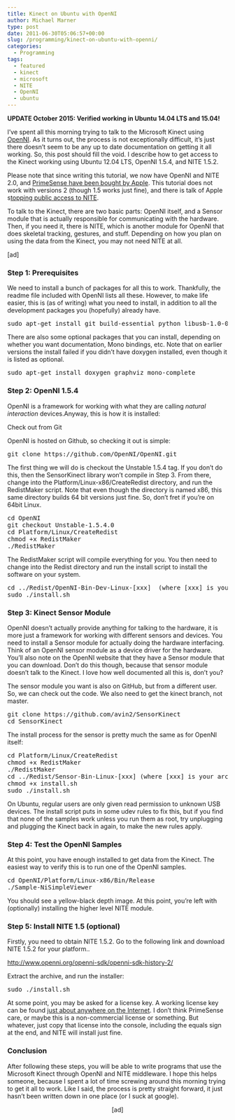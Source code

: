 ```yaml
---
title: Kinect on Ubuntu with OpenNI
author: Michael Marner
type: post
date: 2011-06-30T05:06:57+00:00
slug: /programming/kinect-on-ubuntu-with-openni/
categories:
  - Programming
tags:
  - featured
  - kinect
  - microsoft
  - NITE
  - OpenNI
  - ubuntu
---
```


**UPDATE October 2015: Verified working in Ubuntu 14.04 LTS and 15.04!**

I&#8217;ve spent all this morning trying to talk to the Microsoft Kinect using <a href="http://openni.org/" target="_blank">OpenNI</a>. As it turns out, the process is not exceptionally difficult, it&#8217;s just there doesn&#8217;t seem to be any up to date documentation on getting it all working. So, this post should fill the void. I describe how to get access to the Kinect working using Ubuntu 12.04 LTS, OpenNI 1.5.4, and NITE 1.5.2. <!--more-->

Please note that since writing this tutorial, we now have OpenNI and NITE 2.0, and <a href="http://techcrunch.com/2013/11/24/apple-primesense-acquisition-confirmed/" target="_blank">PrimeSense have been bought by Apple</a>. This tutorial does not work with versions 2 (though 1.5 works just fine), and there is talk of Apple s<a href="http://www.theregister.co.uk/2014/03/02/openni_project_to_close/" target="_blank">topping public access to NITE</a>.

To talk to the Kinect, there are two basic parts: OpenNI itself, and a Sensor module that is actually responsible for communicating with the hardware. Then, if you need it, there is NITE, which is another module for OpenNI that does skeletal tracking, gestures, and stuff. Depending on how you plan on using the data from the Kinect, you may not need NITE at all.

[ad]

### Step 1: Prerequisites

We need to install a bunch of packages for all this to work. Thankfully, the readme file included with OpenNI lists all these. However, to make life easier, this is (as of writing) what you need to install, in addition to all the development packages you (hopefully) already have.

<pre lang="bash">sudo apt-get install git build-essential python libusb-1.0-0-dev freeglut3-dev openjdk-7-jdk</pre>

There are also some optional packages that you can install, depending on whether you want documentation, Mono bindings, etc. Note that on earlier versions the install failed if you didn&#8217;t have doxygen installed, even though it is listed as optional.

<pre lang="bash">sudo apt-get install doxygen graphviz mono-complete</pre>

### Step 2: OpenNI 1.5.4

OpenNI is a framework for working with what they are calling _natural interaction_ devices.Anyway, this is how it is installed:

Check out from Git

OpenNI is hosted on Github, so checking it out is simple:

<pre lang="bash">git clone https://github.com/OpenNI/OpenNI.git</pre>

The first thing we will do is checkout the Unstable 1.5.4 tag. If you don&#8217;t do this, then the SensorKinect library won&#8217;t compile in Step 3. From there, change into the Platform/Linux-x86/CreateRedist directory, and run the RedistMaker script. Note that even though the directory is named x86, this same directory builds 64 bit versions just fine. So, don&#8217;t fret if you&#8217;re on 64bit Linux.

<pre lang="bash">cd OpenNI
git checkout Unstable-1.5.4.0
cd Platform/Linux/CreateRedist
chmod +x RedistMaker
./RedistMaker</pre>

The RedistMaker script will compile everything for you. You then need to change into the Redist directory and run the install script to install the software on your system.

<pre lang="bash">cd ../Redist/OpenNI-Bin-Dev-Linux-[xxx]  (where [xxx] is your architecture and this particular OpenNI release)
sudo ./install.sh</pre>

### Step 3: Kinect Sensor Module

OpenNI doesn&#8217;t actually provide anything for talking to the hardware, it is more just a framework for working with different sensors and devices. You need to install a Sensor module for actually doing the hardware interfacing. Think of an OpenNI sensor module as a device driver for the hardware. You&#8217;ll also note on the OpenNI website that they have a Sensor module that you can download. Don&#8217;t do this though, because that sensor module doesn&#8217;t talk to the Kinect. I love how well documented all this is, don&#8217;t you?

The sensor module you want is also on GitHub, but from a different user. So, we can check out the code. We also need to get the kinect branch, not master.

<pre lang="bash">git clone https://github.com/avin2/SensorKinect
cd SensorKinect</pre>

The install process for the sensor is pretty much the same as for OpenNI itself:

<pre lang="bash">cd Platform/Linux/CreateRedist
chmod +x RedistMaker
./RedistMaker
cd ../Redist/Sensor-Bin-Linux-[xxx] (where [xxx] is your architecture and this particular OpenNI release)
chmod +x install.sh
sudo ./install.sh</pre>

On Ubuntu, regular users are only given read permission to unknown USB devices. The install script puts in some udev rules to fix this, but if you find that none of the samples work unless you run them as root, try unplugging and plugging the Kinect back in again, to make the new rules apply.

### Step 4: Test the OpenNI Samples

At this point, you have enough installed to get data from the Kinect. The easiest way to verify this is to run one of the OpenNI samples.

<pre lang="bash">cd OpenNI/Platform/Linux-x86/Bin/Release
./Sample-NiSimpleViewer</pre>

You should see a yellow-black depth image. At this point, you&#8217;re left with (optionally) installing the higher level NITE module.

### Step 5: Install NITE 1.5 (optional)

Firstly, you need to obtain NITE 1.5.2. Go to the following link and download NITE 1.5.2 for your platform..

<a href="http://www.openni.org/openni-sdk/openni-sdk-history-2/" target="_blank">http://www.openni.org/openni-sdk/openni-sdk-history-2/</a>

Extract the archive, and run the installer:

<pre lang="bash">sudo ./install.sh</pre>

At some point, you may be asked for a license key. A working license key can be found <a href="http://www.google.com/search?q=NITE+license+key" target="_blank">just about anywhere on the Internet</a>. I don&#8217;t think PrimeSense care, or maybe this is a non-commercial license or something. But whatever, just copy that license into the console, including the equals sign at the end, and NITE will install just fine.

### Conclusion

After following these steps, you will be able to write programs that use the Microsoft Kinect through OpenNI and NITE middleware. I hope this helps someone, because I spent a lot of time screwing around this morning trying to get it all to work. Like I said, the process is pretty straight forward, it just hasn&#8217;t been written down in one place (or I suck at google).

<p style="text-align: center;">
  [ad]
</p>
